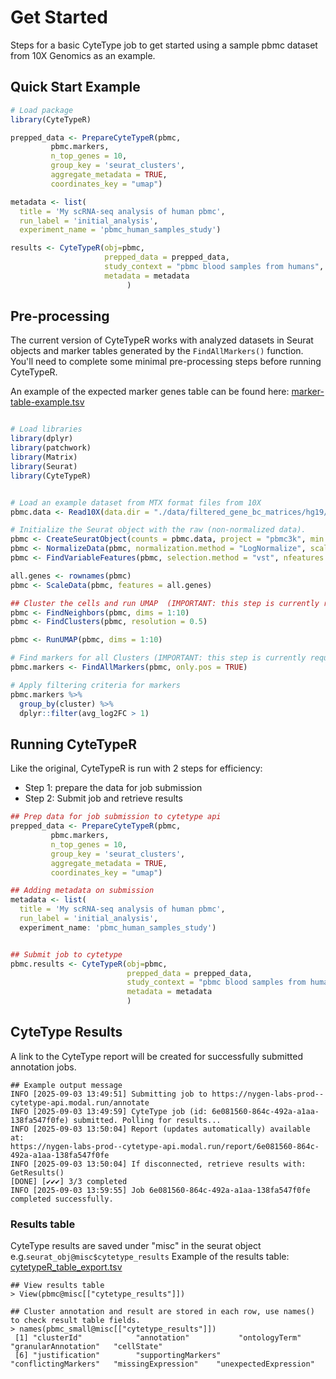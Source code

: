 # Get Started
Steps for a basic CyteType job to get started using a sample pbmc dataset from 10X Genomics as an example.

## Quick Start Example
``` R
# Load package
library(CyteTypeR)

prepped_data <- PrepareCyteTypeR(pbmc,
         pbmc.markers,
         n_top_genes = 10,
         group_key = 'seurat_clusters',
         aggregate_metadata = TRUE,
         coordinates_key = "umap")

metadata <- list(
  title = 'My scRNA-seq analysis of human pbmc',
  run_label = 'initial_analysis',
  experiment_name = 'pbmc_human_samples_study')

results <- CyteTypeR(obj=pbmc,
                     prepped_data = prepped_data, 
                     study_context = "pbmc blood samples from humans", 
                     metadata = metadata
                          )
```

## Pre-processing
The current version of CyteTypeR works with analyzed datasets in Seurat objects and marker tables generated by the ```FindAllMarkers()``` function. You'll need to complete some minimal pre-processing steps before running CyteTypeR.

An example of the expected marker genes table can be found here: [marker-table-example.tsv](/inst/marker-table-example.tsv)

``` R

# Load libraries
library(dplyr)
library(patchwork)
library(Matrix)
library(Seurat)
library(CyteTypeR)


# Load an example dataset from MTX format files from 10X
pbmc.data <- Read10X(data.dir = "./data/filtered_gene_bc_matrices/hg19/")

# Initialize the Seurat object with the raw (non-normalized data).
pbmc <- CreateSeuratObject(counts = pbmc.data, project = "pbmc3k", min.cells = 3, min.features = 200)
pbmc <- NormalizeData(pbmc, normalization.method = "LogNormalize", scale.factor = 10000)
pbmc <- FindVariableFeatures(pbmc, selection.method = "vst", nfeatures = 2000)

all.genes <- rownames(pbmc)
pbmc <- ScaleData(pbmc, features = all.genes)

## Cluster the cells and run UMAP  (IMPORTANT: this step is currently required for using CyteTypeR)
pbmc <- FindNeighbors(pbmc, dims = 1:10)
pbmc <- FindClusters(pbmc, resolution = 0.5)

pbmc <- RunUMAP(pbmc, dims = 1:10)

# Find markers for all Clusters (IMPORTANT: this step is currently required for using CyteTypeR)
pbmc.markers <- FindAllMarkers(pbmc, only.pos = TRUE)

# Apply filtering criteria for markers
pbmc.markers %>%
  group_by(cluster) %>%
  dplyr::filter(avg_log2FC > 1)

```

## Running CyteTypeR
Like the original, CyteTypeR is run with 2 steps for efficiency:
* Step 1: prepare the data for job submission
* Step 2: Submit job and retrieve results
  
``` R
## Prep data for job submission to cytetype api
prepped_data <- PrepareCyteTypeR(pbmc,
         pbmc.markers,
         n_top_genes = 10,
         group_key = 'seurat_clusters',
         aggregate_metadata = TRUE,
         coordinates_key = "umap")

## Adding metadata on submission
metadata <- list(
  title = 'My scRNA-seq analysis of human pbmc',
  run_label = 'initial_analysis',
  experiment_name: 'pbmc_human_samples_study')


## Submit job to cytetype
pbmc.results <- CyteTypeR(obj=pbmc,
                          prepped_data = prepped_data, 
                          study_context = "pbmc blood samples from humans", 
                          metadata = metadata
                          )


```

## CyteType Results
A link to the CyteType report will be created for successfully submitted annotation jobs.

``` 
## Example output message
INFO [2025-09-03 13:49:51] Submitting job to https://nygen-labs-prod--cytetype-api.modal.run/annotate
INFO [2025-09-03 13:49:59] CyteType job (id: 6e081560-864c-492a-a1aa-138fa547f0fe) submitted. Polling for results...
INFO [2025-09-03 13:50:04] Report (updates automatically) available at:
https://nygen-labs-prod--cytetype-api.modal.run/report/6e081560-864c-492a-a1aa-138fa547f0fe
INFO [2025-09-03 13:50:04] If disconnected, retrieve results with: GetResults()
[DONE] [✔✔✔] 3/3 completed
INFO [2025-09-03 13:59:55] Job 6e081560-864c-492a-a1aa-138fa547f0fe completed successfully.

```
### Results table
CyteType results are saved under "misc" in the seurat object e.g.```seurat_obj@misc$cytetype_results```
Example of the results table: [cytetypeR_table_export.tsv](/inst/cytetypeR_table_export.tsv)
```
## View results table
> View(pbmc@misc[["cytetype_results"]])

## Cluster annotation and result are stored in each row, use names() to check result table fields.
> names(pbmc_small@misc[["cytetype_results"]])
 [1] "clusterId"            "annotation"           "ontologyTerm"         "granularAnnotation"   "cellState"           
 [6] "justification"        "supportingMarkers"    "conflictingMarkers"   "missingExpression"    "unexpectedExpression"

```




